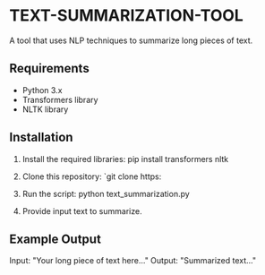 # TEXT-SUMMARIZATION-TOOL
A tool that uses NLP techniques to summarize long pieces of text.

## Requirements
* Python 3.x
* Transformers library
* NLTK library

## Installation
1. Install the required libraries: pip install transformers nltk
2. Clone this repository: `git clone https:                                              

        
1. Run the script: python text_summarization.py
2. Provide input text to summarize.
 ## Example Output
Input: "Your long piece of text here..."
Output: "Summarized text..."
  
